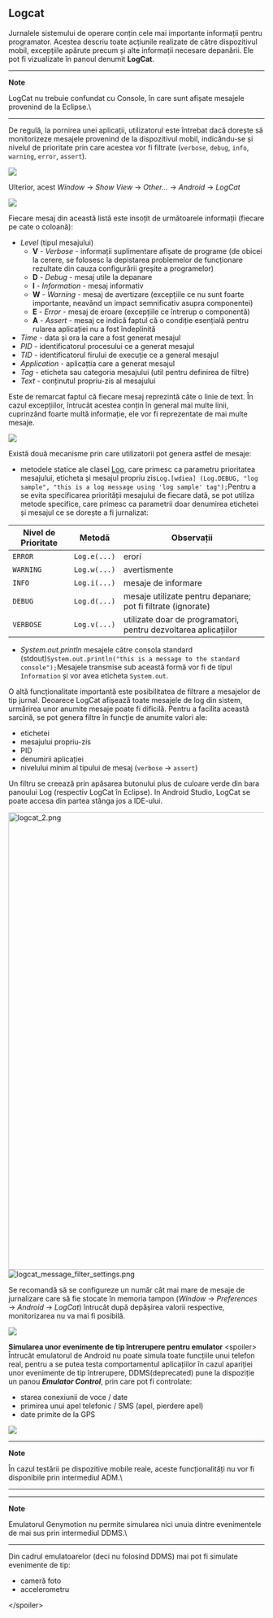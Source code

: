 ## Logcat

Jurnalele sistemului de operare conțin cele mai importante informații
pentru programator. Acestea descriu toate acțiunile realizate de către
dispozitivul mobil, excepțiile apărute precum și alte informații
necesare depanării. Ele pot fi vizualizate în panoul denumit **LogCat**.

---
**Note**

LogCat nu trebuie confundat cu Console, în care sunt
afișate mesajele provenind de la Eclipse.\

---

De regulă, la pornirea unei aplicații, utilizatorul este întrebat dacă
dorește să monitorizeze mesajele provenind de la dispozitivul mobil,
indicându-se și nivelul de prioritate prin care acestea vor fi filtrate
(`verbose`, `debug`, `info`, `warning`, `error`, `assert`).

![](images/logcat_launch1.png)

Ulterior, acest *Window* → *Show View* → *Other...* → *Android* →
*LogCat*

![](images/logcat_launch2.png)

Fiecare mesaj din această listă este insoțit de următoarele informații
(fiecare pe cate o coloană):

-   *Level* (tipul mesajului)
    -   **V** - *Verbose* - informații suplimentare afișate de programe
        (de obicei la cerere, se folosesc la depistarea problemelor de
        funcționare rezultate din cauza configurării greșite a
        programelor)
    -   **D** - *Debug* - mesaj utile la depanare
    -   **I** - *Information* - mesaj informativ
    -   **W** - *Warning* - mesaj de avertizare (excepțiile ce nu sunt
        foarte importante, neavând un impact semnificativ asupra
        componentei)
    -   **E** - *Error* - mesaj de eroare (excepțiile ce întrerup o
        componentă)
    -   **A** - *Assert* - mesaj ce indică faptul că o condiție
        esențială pentru rularea aplicației nu a fost îndeplinită
-   *Time* - data și ora la care a fost generat mesajul
-   *PID* - identificatorul procesului ce a generat mesajul
-   *TID* - identificatorul firului de execuție ce a general mesajul
-   *Application* - aplicațtia care a generat mesajul
-   *Tag* - eticheta sau categoria mesajului (util pentru definirea de
    filtre)
-   *Text* - conținutul propriu-zis al mesajului

Este de remarcat faptul că fiecare mesaj reprezintă câte o linie de
text. În cazul excepțiilor, întrucât acestea conțin în general mai multe
linii, cuprinzând foarte multă informație, ele vor fi reprezentate de
mai multe mesaje.

![](images/logcat_messages.png)

Există două mecanisme prin care utilizatorii pot genera astfel de
mesaje:

-   metodele statice ale clasei
    [Log](http:*developer.android.com/reference/android/util/Log.html),
    care primesc ca parametru prioritatea mesajului, eticheta și mesajul
    propriu
    zis`Log.[wdiea] (Log.DEBUG, "log sample", "this is a log message using 'log sample' tag");`Pentru
    a se evita specificarea priorității mesajului de fiecare dată, se
    pot utiliza metode specifice, care primesc ca parametrii doar
    denumirea etichetei și mesajul ce se dorește a fi jurnalizat:

<center>

| Nivel de Prioritate | Metodă       | Observații                                                      |
|---------------------|--------------|-----------------------------------------------------------------|
| `ERROR`             | `Log.e(...)` | erori                                                           |
| `WARNING`           | `Log.w(...)` | avertismente                                                    |
| `INFO`              | `Log.i(...)` | mesaje de informare                                             |
| `DEBUG`             | `Log.d(...)` | mesaje utilizate pentru depanare; pot fi filtrate (ignorate)    |
| `VERBOSE`           | `Log.v(...)` | utilizate doar de programatori, pentru dezvoltarea aplicațiilor |

</center>

-   *System.out.println* mesajele către consola standard
    (stdout)`System.out.println("this is a message to the standard console");`Mesajele
    transmise sub această formă vor fi de tipul `Information` și vor
    avea eticheta `System.out`.

O altă funcționalitate importantă este posibilitatea de filtrare a
mesajelor de tip jurnal. Deoarece LogCat afișează toate mesajele de log
din sistem, urmărirea unor anumite mesaje poate fi dificilă. Pentru a
facilita această sarcină, se pot genera filtre în funcție de anumite
valori ale:

-   etichetei
-   mesajului propriu-zis
-   PID
-   denumirii aplicației
-   nivelului minim al tipului de mesaj (`verbose` → `assert`)

Un filtru se creează prin apăsarea butonului plus de culoare verde din
bara panoului Log (respectiv LogCat în Eclipse). In Android Studio,
LogCat se poate accesa din partea stânga jos a IDE-ului.

<img src="/eim/laboratoare/logcat_2.png" class="align-center" width="900" alt="logcat_2.png" />

<img src="/eim/laboratoare/laborator02/logcat_message_filter_settings.png" class="align-center" alt="logcat_message_filter_settings.png" />

Se recomandă să se configureze un număr cât mai mare de mesaje de
jurnalizare care să fie stocate în memoria tampon (*Window* →
*Preferences* → *Android* → *LogCat*) întrucât după depășirea valorii
respective, monitorizarea nu va mai fi posibilă.

![](images/logcat_configuration.png)

**Simularea unor evenimente de tip întrerupere pentru emulator**
\<spoiler> Întrucât emulatorul de Android nu poate simula toate
funcțiile unui telefon real, pentru a se putea testa comportamentul
aplicațiilor în cazul apariției unor evenimente de tip întrerupere,
DDMS(deprecated) pune la dispoziție un panou ***Emulator Control***,
prin care pot fi controlate:

-   starea conexiunii de voce / date
-   primirea unui apel telefonic / SMS (apel, pierdere apel)
-   date primite de la GPS

![](images/ddms_emulator_control.png)

---
**Note**

În cazul testării pe dispozitive mobile reale, aceste
funcționalități nu vor fi disponibile prin intermediul ADM.\

---

---
**Note**

Emulatorul Genymotion nu permite simularea nici unuia
dintre evenimentele de mai sus prin intermediul DDMS.\

---

Din cadrul emulatoarelor (deci nu folosind DDMS) mai pot fi simulate
evenimente de tip:

-   cameră foto
-   accelerometru

\</spoiler>
